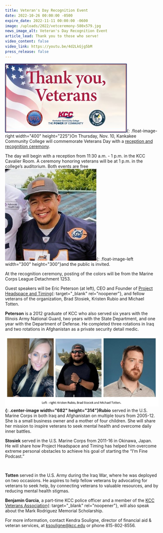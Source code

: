 ```yaml
---
title: Veteran's Day Recognition Event
date: 2022-10-26 00:00:00 -0500
expire_date: 2022-11-11 00:00:00 -0600
image: /uploads/2022/vetceremony-580x579.jpg
news_image_alt: Veteran's Day Recognition Event
article_lead: Thank you to those who serve!
video_content: false
video_link: https://youtu.be/4d2LkGjg5bM
press_release: false
---
```

![KCC Veteran's Recognition Event](/uploads/2022/vetceremony400x225.jpg "KCC Veteran's Recognition Event"){: .float-image-right width="400" height="225"}On Thursday, Nov. 10, Kankakee Community College will commemorate Veterans Day with a [reception and recognition ceremony](/uploads/2022/veterans-day-flier-22.pdf).

The day will begin with a reception from 11:30 a.m. - 1 p.m. in the KCC Cavalier Room. A ceremony honoring veterans will be at 1 p.m. in the college’s auditorium. Both events are free ![](/uploads/2022/eric-peterson-1.png){: .float-image-left width="300" height="300"}and the public is invited.

At the recognition ceremony, posting of the colors will be from the Marine Corps League Detachment 1253.

Guest speakers will be Eric Peterson (at left), CEO and Founder of [Project Headspace and Timing](http://www.projectheadspaceandtiming.org/){: target="_blank" rel="noopener"}, and fellow veterans of the organization, Brad Stosiek, Kristen Rubio and Michael Totten.

**Peterson** is a 2012 graduate of KCC who also served six years with the Illinois Army National Guard, two years with the State Department, and one year with the Department of Defense. He completed three rotations in Iraq and two rotations in Afghanistan as a private security detail medic.

**![](/uploads/2022/veterans-presenters-kristen-rubio-brad-stosiek-and-michael-totten.jpg){: .center-image width="682" height="314"}Rubio** served in the U.S. Marine Corps in both Iraq and Afghanistan on multiple tours from 2005-12. She is a small business owner and a mother of four children. She will share her mission to inspire veterans to seek mental health and overcome daily inner battles.

**Stosiek** served in the U.S. Marine Corps from 2011-16 in Okinawa, Japan. He will share how Project Headspace and Timing has helped him overcome extreme personal obstacles to achieve his goal of starting the “I’m Fine Podcast.”

&nbsp;

**Totten** served in the U.S. Army during the Iraq War, where he was deployed on two occasions. He aspires to help fellow veterans by advocating for veterans to seek help, by connecting veterans to valuable resources, and by reducing mental health stigmas.&nbsp;

**Benjamin Garcia**, a part-time KCC police officer and a member of the [KCC Veterans Association](https://www.kcc.edu/student-resources/clubs/#veterans-association){: target="_blank" rel="noopener"}, will also speak about the Mark Rodriguez Memorial Scholarship.

For more information, contact Kendra Souligne, director of financial aid & veteran services, at [ksouligne@kcc.edu](mailto:ksouligne@kcc.edu) or phone 815-802-8556.

&nbsp;

&nbsp;

&nbsp;